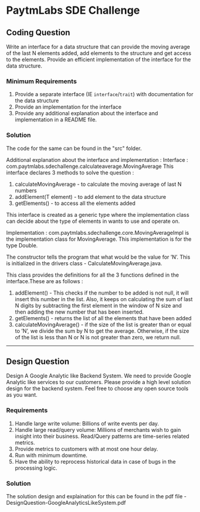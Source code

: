 # PaytmLabs SDE Challenge

## Coding Question

Write an interface for a data structure that can provide the moving average of the last N elements added, add elements to the structure and get access to the elements. Provide an efficient implementation of the interface for the data structure.

### Minimum Requirements

1. Provide a separate interface (IE `interface`/`trait`) with documentation for the data structure
2. Provide an implementation for the interface
3. Provide any additional explanation about the interface and implementation in a README file.

### Solution
The code for the same can be found in the "src" folder.

Additional explanation about the interface and implementation :
Interface :
com.paytmlabs.sdechallenge.calculateaverage.MovingAverage
This interface declares 3 methods to solve the question :
1) calculateMovingAverage - to calculate the moving average of last N numbers
2) addElement(T element) - to add element to the data structure
3) getElements() - to access all the elements added

This interface is created as a generic type where the implementation class can decide about the type of elements in wants to use and operate on.

Implementation :
com.paytmlabs.sdechallenge.core.MovingAverageImpl is the implementation class for MovingAverage.
This implementation is for the type Double.

The constructor tells the program that what would be the value for ’N’.
This is initialized in the drivers class - CalculateMovingAverage.java.

This class provides the definitions for all the 3 functions defined in the interface.These are as follows :
1) addElement() - This checks if the number to be added is not null, it will insert this number in the list.
Also, it keeps on calculating the sum of last N digits by subtracting the first element in the window of N size and then adding the new number that has been inserted.
2) getElements() - returns the list of all the elements that have been added
3) calculateMovingAverage() - if the size of the list is greater than or equal to ’N’, we divide the sum by N to get the average.
Otherwise, if the size of the list is less than N or N is not greater than zero, we return null.

------------------------------------------------------------------------------------------------------
## Design Question

Design A Google Analytic like Backend System.
We need to provide Google Analytic like services to our customers. Please provide a high level solution design for the backend system. Feel free to choose any open source tools as you want.

### Requirements

1. Handle large write volume: Billions of write events per day.
2. Handle large read/query volume: Millions of merchants wish to gain insight into their business. Read/Query patterns are time-series related metrics.
3. Provide metrics to customers with at most one hour delay.
4. Run with minimum downtime.
5. Have the ability to reprocess historical data in case of bugs in the processing logic.

### Solution

The solution design and explaination for this can be found in the pdf file - DesignQuestion-GoogleAnalyticsLikeSystem.pdf
